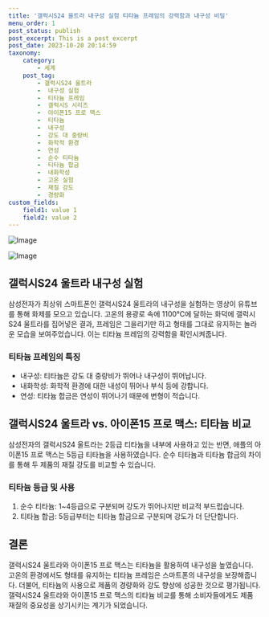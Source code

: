 ```yaml
---
title: '갤럭시S24 울트라 내구성 실험 티타늄 프레임의 강력함과 내구성 비밀'
menu_order: 1
post_status: publish
post_excerpt: This is a post excerpt
post_date: 2023-10-20 20:14:59
taxonomy:
    category:
        - 세계
    post_tag:
        - 갤럭시S24 울트라
        -  내구성 실험
        -  티타늄 프레임
        -  갤럭시S 시리즈
        -  아이폰15 프로 맥스
        -  티타늄
        -  내구성
        -  강도 대 중량비
        -  화학적 환경
        -  연성
        -  순수 티타늄
        -  티타늄 합금
        -  내화학성
        -  고온 실험
        -  재질 강도
        -  경량화
custom_fields:
    field1: value 1
    field2: value 2
---
```


![Image](https://imgnews.pstatic.net/image/008/2024/02/07/0004996066_001_20240207083301006.jpg?type=w647)

![Image](https://imgnews.pstatic.net/image/008/2024/02/07/0004996066_002_20240207083301057.jpg?type=w647)


## 갤럭시S24 울트라 내구성 실험
삼성전자가 최상위 스마트폰인 갤럭시S24 울트라의 내구성을 실험하는 영상이 유튜브를 통해 화제를 모으고 있습니다. 고온의 용광로 속에 1100℃에 달하는 화덕에 갤럭시S24 울트라를 집어넣은 결과, 프레임은 그을리기만 하고 형태를 그대로 유지하는 놀라운 모습을 보여주었습니다. 이는 티타늄 프레임의 강력함을 확인시켜줍니다.

### 티타늄 프레임의 특징
- 내구성: 티타늄은 강도 대 중량비가 뛰어나 내구성이 뛰어납니다.
- 내화학성: 화학적 환경에 대한 내성이 뛰어나 부식 등에 강합니다.
- 연성: 티타늄 합금은 연성이 뛰어나기 때문에 변형이 적습니다.

## 갤럭시S24 울트라 vs. 아이폰15 프로 맥스: 티타늄 비교
삼성전자의 갤럭시S24 울트라는 2등급 티타늄을 내부에 사용하고 있는 반면, 애플의 아이폰15 프로 맥스는 5등급 티타늄을 사용하였습니다. 순수 티타늄과 티타늄 합금의 차이를 통해 두 제품의 재질 강도를 비교할 수 있습니다.

### 티타늄 등급 및 사용
1. 순수 티타늄: 1~4등급으로 구분되며 강도가 뛰어나지만 비교적 부드럽습니다.
2. 티타늄 합금: 5등급부터는 티타늄 합금으로 구분되며 강도가 더 단단합니다.

## 결론
갤럭시S24 울트라와 아이폰15 프로 맥스는 티타늄을 활용하여 내구성을 높였습니다. 고온의 환경에서도 형태를 유지하는 티타늄 프레임은 스마트폰의 내구성을 보장해줍니다. 더불어, 티타늄의 사용으로 제품의 경량화와 강도 향상에 성공한 것으로 평가됩니다. 갤럭시S24 울트라와 아이폰15 프로 맥스의 티타늄 비교를 통해 소비자들에게도 제품 재질의 중요성을 상기시키는 계기가 되었습니다.
